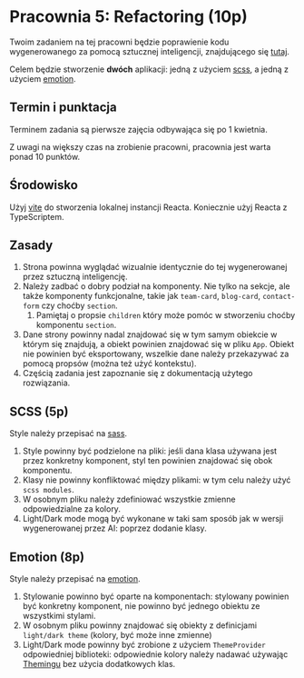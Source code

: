 # Pracownia 5: Refactoring (10p)

Twoim zadaniem na tej pracowni będzie poprawienie kodu wygenerowanego za pomocą sztucznej inteligencji, znajdującego się [tutaj](https://codesandbox.io/p/sandbox/new-wind-4k58gm).

Celem będzie stworzenie **dwóch** aplikacji: jedną z użyciem [scss](https://sass-lang.com/), a jedną z użyciem [emotion](https://emotion.sh).

## Termin i punktacja

Terminem zadania są pierwsze zajęcia odbywająca się po 1 kwietnia.

Z uwagi na większy czas na zrobienie pracowni, pracownia jest warta ponad 10 punktów.

## Środowisko

Użyj [vite](https://vitejs.dev/) do stworzenia lokalnej instancji Reacta. Koniecznie użyj Reacta z TypeScriptem.

## Zasady

1. Strona powinna wyglądać wizualnie identycznie do tej wygenerowanej przez sztuczną inteligencję.
2. Należy zadbać o dobry podział na komponenty. Nie tylko na sekcje, ale także komponenty funkcjonalne, takie jak `team-card`, `blog-card`, `contact-form` czy choćby `section`.
   1. Pamiętaj o propsie `children` który może pomóc w stworzeniu choćby komponentu `section`.
3. Dane strony powinny nadal znajdować się w tym samym obiekcie w którym się znajdują, a obiekt powinien znajdować się w pliku `App`. Obiekt nie powinien być eksportowany, wszelkie dane należy przekazywać za pomocą propsów (można też użyć kontekstu).
4. Częścią zadania jest zapoznanie się z dokumentacją użytego rozwiązania.

## SCSS (5p)

Style należy przepisać na [sass](https://vitejs.dev/guide/features#css-pre-processors).

1. Style powinny być podzielone na pliki: jeśli dana klasa używana jest przez konkretny komponent, styl ten powinien znajdować się obok komponentu.
2. Klasy nie powinny konfliktować między plikami: w tym celu należy użyć `scss modules`.
3. W osobnym pliku należy zdefiniować wszystkie zmienne odpowiedzialne za kolory.
4. Light/Dark mode mogą być wykonane w taki sam sposób jak w wersji wygenerowanej przez AI: poprzez dodanie klasy.

## Emotion (8p)

Style należy przepisać na [emotion](https://emotion.sh/docs/introduction).

1. Stylowanie powinno być oparte na komponentach: stylowany powinien być konkretny komponent, nie powinno być jednego obiektu ze wszystkimi stylami.
2. W osobnym pliku powinny znajdować się obiekty z definicjami `light/dark theme` (kolory, być może inne zmienne)
3. Light/Dark mode powinny być zrobione z użyciem `ThemeProvider` odpowiedniej biblioteki: odpowiednie kolory należy nadawać używając [Themingu](https://emotion.sh/docs/theming) bez użycia dodatkowych klas.
